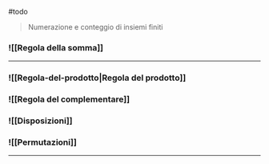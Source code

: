 #todo

> Numerazione e conteggio di insiemi finiti 

### ![[Regola della somma]]
---
### ![[Regola-del-prodotto|Regola del prodotto]]

### ![[Regola del complementare]]
### ![[Disposizioni]]
### ![[Permutazioni]]

---

